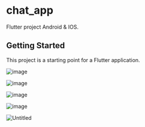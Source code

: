 # chat_app

Flutter project Android & IOS.

## Getting Started

This project is a starting point for a Flutter application.

![image](https://user-images.githubusercontent.com/19400760/230869522-e3f7a28a-b109-425e-af8a-f21e9a993762.png)


![image](https://user-images.githubusercontent.com/19400760/230869696-fdca750d-5fd0-466c-a869-a4aa388874e4.png)


![image](https://user-images.githubusercontent.com/19400760/230869840-9dea6d06-b2d4-43b0-9fd7-76b89de9dc39.png)


![image](https://user-images.githubusercontent.com/19400760/230869956-e5931281-7781-4b69-bab5-71146b38e4e8.png)


![Untitled](https://user-images.githubusercontent.com/19400760/230870408-f460d027-8877-4e41-a394-b4a4522444c7.jpg)
